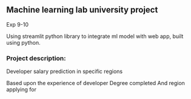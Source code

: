 ## Machine learning lab university project

Exp 9-10

Using streamlit python library to integrate ml model with web app, built using python.

### Project description:
Developer salary prediction in specific regions

Based upon the experience of developer
Degree completed
And region applying for
